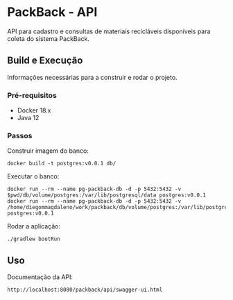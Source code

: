 # PackBack - API

API para cadastro e consultas de materiais recicláveis disponíveis para coleta do sistema PackBack.

## Build e Execução

Informações necessárias para a construir e rodar o projeto.

### Pré-requisitos

- Docker 18.x
- Java 12

### Passos

Construir imagem do banco:
```
docker build -t postgres:v0.0.1 db/
```

Executar o banco:
```
docker run --rm --name pg-packback-db -d -p 5432:5432 -v $pwd/db/volume/postgres:/var/lib/postgresql/data postgres:v0.0.1
docker run --rm --name pg-packback-db -d -p 5432:5432 -v /home/diegommagdaleno/work/packback/db/volume/postgres:/var/lib/postgresql/data postgres:v0.0.1
```

Rodar a aplicação:
```
./gradlew bootRun
```

## Uso

Documentação da API:
```
http://localhost:8080/packback/api/swagger-ui.html
```